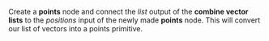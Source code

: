 Create a **points** node and connect the _list_ output of the **combine vector lists** to the _positions_ input of the newly made **points** node. This will convert our list of vectors into a points primitive.